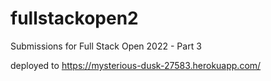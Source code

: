 # fullstackopen2
Submissions for Full Stack Open 2022 - Part 3

deployed to https://mysterious-dusk-27583.herokuapp.com/
